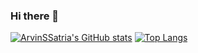 ### Hi there 👋
[![ArvinSSatria's GitHub stats](https://github-readme-stats.vercel.app/api?username=ArvinSSatria&bg_color=transparent)](https://github.com/ArvinSSatria)
[![Top Langs](https://github-readme-stats.vercel.app/api/top-langs/?username=ArvinSSatria&layout=compact&bg_color=transparent)](https://github.com/ArvinSSatria)


<!--
**ArvinSSatria/ArvinSSatria** is a ✨ _special_ ✨ repository because its `README.md` (this file) appears on your GitHub profile.

Here are some ideas to get you started:

- 🔭 I’m currently working on ...
- 🌱 I’m currently learning ...
- 👯 I’m looking to collaborate on ...
- 🤔 I’m looking for help with ...
- 💬 Ask me about ...
- 📫 How to reach me: ...
- 😄 Pronouns: ...
- ⚡ Fun fact: ...
-->
